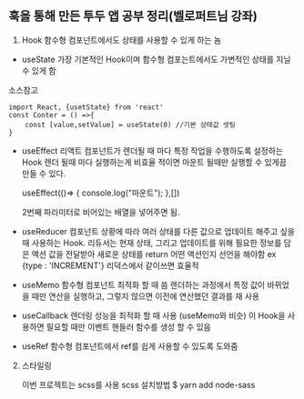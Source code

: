 ## 훅을 통해 만든 투두 앱 공부 정리(벨로퍼트님 강좌)

1. Hook
    함수형 컴포넌트에서도 상태를 사용할 수 있게 하는 놈

* useState
  가장 기본적인 Hook이며 함수형 컴포는트에서도 가변적인 상태를 지닐 수 있게 함

소스참고

    import React, {usetState} from 'react'
    const Conter = () =>{
        const [value,setValue] = useState(0) //기본 상태값 셋팅
    }
   
* useEffect 
    리액트 컴포넌트가 렌더될 때 마다 특정 작업을 수행하도록 설정하는 Hook
    렌더 될때 마다 실행하는게 비효율 적이면 마운트 될때만 실행할 수 있게끔 만들 수 있다.

    useEffect(()=> {
        console.log("마운트");
    },[]) 

    2번째 파라미터로 비어있는 배열을 넣어주면 됨.

* useReducer
    컴포넌트 상황에 따라 여러 상태를 다른 값으로 업데이트 해주고 싶을 때 사용하는 Hook.
    리듀서는 현재 상태, 그리고 업데이트를 위해 필요한 정보를 담은 액션 값을 전달받아 새로운 상태를 return
    어떤 액션인지 선언을 해야함 ex {type : 'INCREMENT'}
    리덕스에서 같이쓰면 효율적

* useMemo
    함수형 컴포넌트 최적화 할 때 씀
    렌더하는 과정에서 특정 값이 바뀌었을 때만 연산을 실행하고, 그렇지 않으면 이전에 연산했던 결과를 재 사용

* useCallback
    렌더링 성능을 최적화 할 때 사용 (useMemo와 비슷)
    이 Hook을 사용하면 필요할 때만 이벤트 핸들러 함수를 생성 할 수 있음

* useRef
    함수형 컴포넌트에서 ref를 쉽게 사용할 수 있도록 도와줌

2. 스타일링

    이번 프로젝트는 scss를 사용
    scss 설치방법
    $ yarn add node-sass





    
